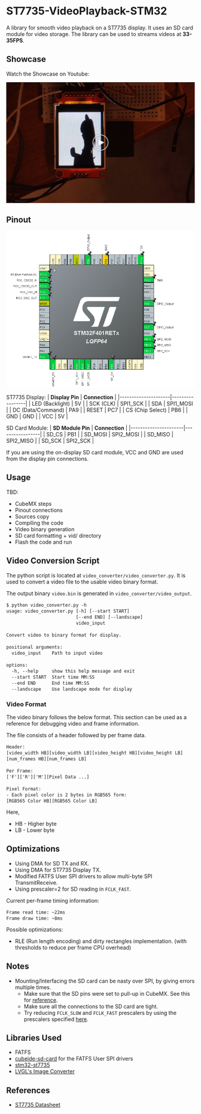 # ST7735-VideoPlayback-STM32

A library for smooth video playback on a ST7735 display. It uses an SD card module for video storage. The library can be used to streams videos at **33-35FPS**.

## Showcase

Watch the Showcase on Youtube:

[![Showcase](./assets/thumbnail-play.jpg)](https://www.youtube.com/watch?v=RFqV02wlCG8)

## Pinout

![](./assets/cubemx-pinout.png)

ST7735 Display:
| **Display Pin**     | **Connection**  |
|---------------------|-----------------|
| LED (Backlight)     | 5V              |
| SCK (CLK)           | SPI1_SCK        |
| SDA                 | SPI1_MOSI       |
| DC (Data/Command)   | PA9             |
| RESET               | PC7             |
| CS (Chip Select)    | PB6             |
| GND                 | GND             |
| VCC                 | 5V              |

SD Card Module:
| **SD Module Pin**    | **Connection**  |
|----------------------|-----------------|
| SD_CS                | PB1             |
| SD_MOSI              | SPI2_MOSI       |
| SD_MISO              | SPI2_MISO       |
| SD_SCK               | SPI2_SCK        |

If you are using the on-display SD card module, VCC and GND are used from the display pin connections.

## Usage

TBD:
- CubeMX steps
- Pinout connections
- Sources copy
- Compiling the code
- Video binary generation
- SD card formatting + vid/ directory
- Flash the code and run

## Video Conversion Script

The python script is located at `video_converter/video_converter.py`. It is used to convert a video file to the usable video binary format.

The output binary `video.bin` is generated in `video_converter/video_output`.
```
$ python video_converter.py -h
usage: video_converter.py [-h] [--start START]
                          [--end END] [--landscape]
                          video_input

Convert video to binary format for display.

positional arguments:
  video_input    Path to input video

options:
  -h, --help     show this help message and exit
  --start START  Start time MM:SS
  --end END      End time MM:SS
  --landscape    Use landscape mode for display
```

### Video Format

The video binary follows the below format. This section can be used as a reference for debugging video and frame information.

The file consists of a header followed by per frame data.
```
Header:
[video_width HB][video_width LB][video_height HB][video_height LB][num_frames HB][num_frames LB]

Per Frame:
['F']['R']['M'][Pixel Data ...]

Pixel Format:
- Each pixel color is 2 bytes in RGB565 form:
[RGB565 Color HB][RGB565 Color LB]
```
Here,
- HB - Higher byte
- LB - Lower byte

## Optimizations
- Using DMA for SD TX and RX.
- Using DMA for ST7735 Display TX.
- Modified FATFS User SPI drivers to allow multi-byte SPI TransmitReceive.
- Using prescaler=2 for SD reading in `FCLK_FAST`.

Current per-frame timing information:
```
Frame read time: ~22ms
Frame draw time: ~8ms
```

Possible optimizations:
- RLE (Run length encoding) and dirty rectangles implementation. (with thresholds to reduce per frame CPU overhead)

## Notes
- Mounting/Interfacing the SD card can be nasty over SPI, by giving errors multiple times.
    - Make sure that the SD pins were set to pull-up in CubeMX. See this for [reference](https://github.com/kiwih/cubeide-sd-card/issues/2).
    - Make sure all the connections to the SD card are tight.
    - Try reducing `FCLK_SLOW` and `FCLK_FAST` prescalers by using the prescalers specified [here](https://github.com/kiwih/cubeide-sd-card/blob/master/cubeide-sd-card/FATFS/Target/user_diskio_spi.c). 

## Libraries Used
- FATFS
- [cubeide-sd-card](https://github.com/kiwih/cubeide-sd-card) for the FATFS User SPI drivers
- [stm32-st7735](https://github.com/afiskon/stm32-st7735)
- [LVGL's Image Converter](https://github.com/lvgl/lvgl/blob/master/scripts/LVGLImage.py)

## References
- [ST7735 Datasheet](https://www.displayfuture.com/Display/datasheet/controller/ST7735.pdf)
